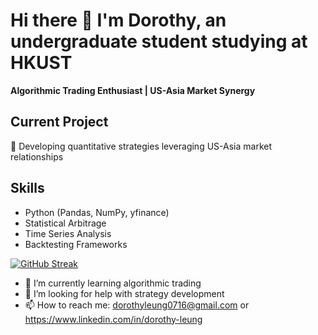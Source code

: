 # Hi there 👋 I'm Dorothy, an undergraduate student studying at HKUST
**Algorithmic Trading Enthusiast | US-Asia Market Synergy**

## Current Project
🔭 Developing quantitative strategies leveraging US-Asia market relationships

## Skills
- Python (Pandas, NumPy, yfinance)
- Statistical Arbitrage
- Time Series Analysis
- Backtesting Frameworks

[![GitHub Streak](https://streak-stats.demolab.com?user=DorothyL0716)](https://git.io/streak-stats)

- 🌱 I’m currently learning algorithmic trading
- 🤔 I’m looking for help with strategy development
- 📫 How to reach me: dorothyleung0716@gmail.com or https://www.linkedin.com/in/dorothy-leung

